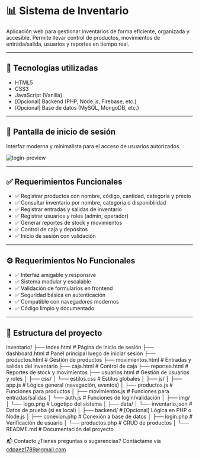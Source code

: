 # 📊 Sistema de Inventario

Aplicación web para gestionar inventarios de forma eficiente, organizada y accesible. Permite llevar control de productos, movimientos de entrada/salida, usuarios y reportes en tiempo real.

---

## 🚀 Tecnologías utilizadas

- HTML5
- CSS3
- JavaScript (Vanilla)
- [Opcional] Backend (PHP, Node.js, Firebase, etc.)
- [Opcional] Base de datos (MySQL, MongoDB, etc.)

---

## 🔐 Pantalla de inicio de sesión

Interfaz moderna y minimalista para el acceso de usuarios autorizados.

![login-preview](https://via.placeholder.com/600x300?text=Vista+de+Login)

---

## ✅ Requerimientos Funcionales

- ✅ Registrar productos con nombre, código, cantidad, categoría y precio
- ✅ Consultar inventario por nombre, categoría o disponibilidad
- ✅ Registrar entradas y salidas de inventario
- ✅ Registrar usuarios y roles (admin, operador)
- ✅ Generar reportes de stock y movimientos
- ✅ Control de caja y depósitos
- ✅ Inicio de sesión con validación

---

## ⚙️ Requerimientos No Funcionales

- ✅ Interfaz amigable y responsive
- ✅ Sistema modular y escalable
- ✅ Validación de formularios en frontend
- ✅ Seguridad básica en autenticación
- ✅ Compatible con navegadores modernos
- ✅ Código limpio y documentado

---

## 📁 Estructura del proyecto

inventario/ ├── index.html # Página de inicio de sesión ├── dashboard.html # Panel principal luego de iniciar sesión ├── productos.html # Gestión de productos ├── movimientos.html # Entradas y salidas del inventario ├── caja.html # Control de caja ├── reportes.html # Reportes de stock y movimientos ├── usuarios.html # Gestión de usuarios y roles │ ├── css/ │ └── estilos.css # Estilos globales │ ├── js/ │ ├── app.js # Lógica general (navegación, eventos) │ ├── productos.js # Funciones para productos │ ├── movimientos.js # Funciones para entradas/salidas │ └── auth.js # Funciones de login/validación │ ├── img/ │ └── logo.png # Logotipo del sistema │ ├── data/ │ └── inventario.json # Datos de prueba (si es local) │ ├── backend/ # [Opcional] Lógica en PHP o Node.js │ ├── conexion.php # Conexión a base de datos │ ├── login.php # Verificación de usuario │ └── productos.php # CRUD de productos │ └── README.md # Documentación del proyecto

📬 Contacto
¿Tienes preguntas o sugerencias?
Contáctame vía cdpaez1789@gmail.com